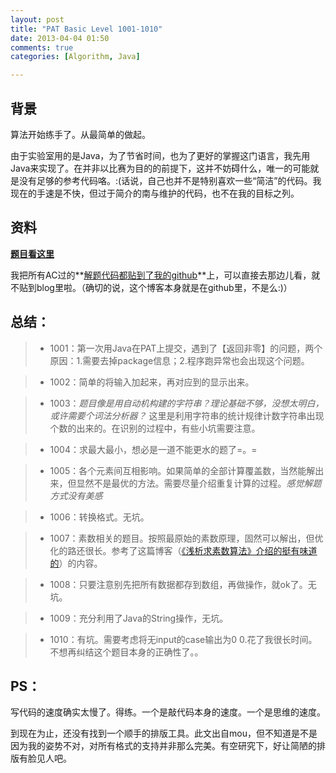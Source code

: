 ```yaml
---
layout: post
title: "PAT Basic Level 1001-1010"
date: 2013-04-04 01:50
comments: true
categories: [Algorithm, Java]

---
```


背景
---
算法开始练手了。从最简单的做起。

由于实验室用的是Java，为了节省时间，也为了更好的掌握这门语言，我先用Java来实现了。在并非以比赛为目的的前提下，这并不妨碍什么，唯一的可能就是没有足够的参考代码咯。:(话说，自己也并不是特别喜欢一些“简洁”的代码。我现在的手速是不快，但过于简介的南与维护的代码，也不在我的目标之列。

<!--more-->

资料
---
**[题目看这里](http://pat.zju.edu.cn/contests/pat-b-practise)**

我把所有AC过的**[解题代码都贴到了我的github](https://github.com/biaobiaoqi/biaobiaoqiCode/tree/master/src/biaobiaoqi/practice)**上，可以直接去那边儿看，就不贴到blog里啦。（确切的说，这个博客本身就是在github里，不是么:)）

总结：
---
>* 1001：第一次用Java在PAT上提交，遇到了【返回非零】的问题，两个原因：1.需要去掉package信息；2.程序跑异常也会出现这个问题。

>* 1002：简单的将输入加起来，再对应到的显示出来。

>* 1003：*题目像是用自动机构建的字符串？理论基础不够，没想太明白，或许需要个词法分析器？* 这里是利用字符串的统计规律计数字符串出现个数的出来的。在识别的过程中，有些小坑需要注意。

>* 1004：求最大最小，想必是一道不能更水的题了=。=

>* 1005：各个元素间互相影响。如果简单的全部计算覆盖数，当然能解出来，但显然不是最优的方法。需要尽量介绍重复计算的过程。*感觉解题方式没有美感*

>* 1006：转换格式。无坑。

>* 1007：素数相关的题目。按照最原始的素数原理，固然可以解出，但优化的路还很长。参考了这篇博客（[《浅析求素数算法》介绍的挺有味道的](http://www.cnblogs.com/luluping/archive/2010/03/03/1677552.html)）的内容。

>* 1008：只要注意别先把所有数据都存到数组，再做操作，就ok了。无坑。

>* 1009：充分利用了Java的String操作，无坑。

>* 1010：有坑。需要考虑将无input的case输出为0 0.花了我很长时间。不想再纠结这个题目本身的正确性了。。



PS：
---	
写代码的速度确实太慢了。得练。一个是敲代码本身的速度。一个是思维的速度。


到现在为止，还没有找到一个顺手的排版工具。此文出自mou，但不知道是不是因为我的姿势不对，对所有格式的支持并非那么完美。有空研究下，好让简陋的排版有脸见人吧。